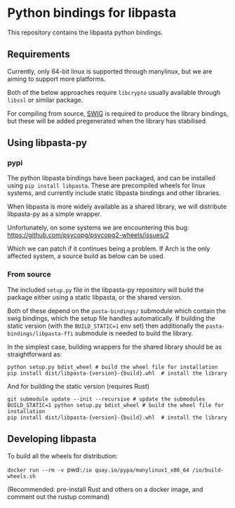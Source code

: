 Python bindings for libpasta
===========================

This repository contains the libpasta python bindings.

## Requirements

Currently, only 64-bit linux is supported through manylinux, but we are aiming
to support more platforms.

Both of the below approaches require `libcrypto` usually available through
`libssl` or similar package.


For compiling from source, [SWIG](http://www.swig.org/) is required to produce
the library bindings, but these will be added pregenerated when the library has
stabilised.

## Using libpasta-py

### pypi

The python libpasta bindings have been packaged, and can be installed using
`pip install libpasta`. These are precompiled wheels for linux systems, and
currently include static libpasta bindings and other libraries.

When libpasta is more widely available as a shared library, we will distribute
libpasta-py as a simple wrapper.

Unfortunately, on some systems we are encountering this bug:
https://github.com/psycopg/psycopg2-wheels/issues/2

Which we can patch if it continues being a problem. If Arch is the only affected
system, a source build as below can be used.

### From source

The included `setup.py` file in the libpasta-py repository will build the
package either using a static libpasta, or the shared version.

Both of these depend on the `pasta-bindings/` submodule which contain
the swig bindings, which the setup file handles automatically.
If building the static version (with the `BUILD_STATIC=1` env set)
then additionally the `pasta-bindings/libpasta-ffi` submodule is needed to build
the library. 

In the simplest case, building wrappers for the shared library should be as
straightforward as:
```
python setup.py bdist_wheel # build the wheel file for installation
pip install dist/libpasta-{version}-{build}.whl  # install the library
``` 

And for building the static version (requires Rust)
```
git submodule update --init --recursive # update the submodules
BUILD_STATIC=1 python setup.py bdist_wheel # build the wheel file for installation
pip install dist/libpasta-{version}-{build}.whl  # install the library
```

## Developing libpasta

To build all the wheels for distribution:

`docker run --rm -v `pwd`:/io quay.io/pypa/manylinux1_x86_64 /io/build-wheels.sh`

(Recommended: pre-install Rust and others on a docker image, and comment
out the rustup command)
